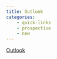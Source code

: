 ```yaml
---
title: Outlook
categories: 
    - quick-links
    - prospective
    - new
---
```

<a  href="https://outlook.office.com/">Outlook</a>